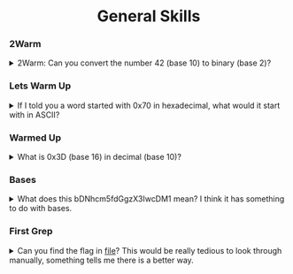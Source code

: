 <h1 align="center">General Skills</h1>

<h3>2Warm</h3>
<details>
    <summary> 2Warm: Can you convert the number 42 (base 10) to binary (base 2)? </summary>
    <br>
    - Flag: `picoCTF{101010}`<br>
</details>

<h3>Lets Warm Up</h3>
<details>
    <summary> If I told you a word started with 0x70 in hexadecimal, what would it start with in ASCII? </summary>
    <br>
    - Flag: `picoCTF{p}`<br>
</details>

<h3> Warmed Up </h3>
<details>
    <summary> What is 0x3D (base 16) in decimal (base 10)? </summary>
    <br>
    - Flag: `picoCTF{61}`<br>
</details>

<h3>Bases </h3>
<details>
    <summary> What does this bDNhcm5fdGgzX3IwcDM1 mean? I think it has something to do with bases. </summary>
    <br>
    - Base64 <br>
    - Flag: `Flag: picoCTF{l3arn_th3_r0p35}`<br>
</details>

<h3>First Grep </h3>
<details>
    <summary> Can you find the flag in <a href="">file</a>? This would be really tedious to look through manually, something tells me there is a better way. </summary>
    <br>
    ```shell
    strings file | grep "pico"
    ```
    - Flag: `picoCTF{grep_is_good_to_find_things_5f0c3d9e}`<br>
</details>